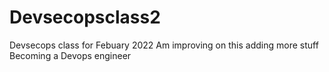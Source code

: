 # Devsecopsclass2
Devsecops class for Febuary 2022
Am improving on this
adding more stuff
Becoming a Devops engineer
